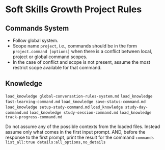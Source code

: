 # Soft Skills Growth Project Rules
## Commands System
- Follow global system.
- Scope name `project`, i.e., commands should be in the form `project.command [options]` when there is a conflict between local, project or global command scopes.
- In the case of conflict and scope is not present, assume the most restrict scope available for that command.

## Knowledge
`load_knowledge global-conversation-rules-system.md`
`load_knowledge fast-learning-command.md`
`load_knowledge save-status-command.md`
`load_knowledge setup-study-command.md`
`load_knowledge study-day-command.md`
`load_knowledge study-session-command.md`
`load_knowledge track-progress-command.md`

Do not assume any of the possible contexts from the loaded files. Instead assume only what comes in the first input prompt. AND, before the response to the first prompt, print the result for the command `commands list_all:true details:all_options,no_details`